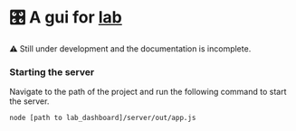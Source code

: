 # 🎛 A gui for [lab](https://github.com/vpj/lab)

⚠️  Still under development and the documentation is incomplete.

### Starting the server

Navigate to the path of the project and run the following command to start the server.

```bash
node [path to lab_dashboard]/server/out/app.js
```
